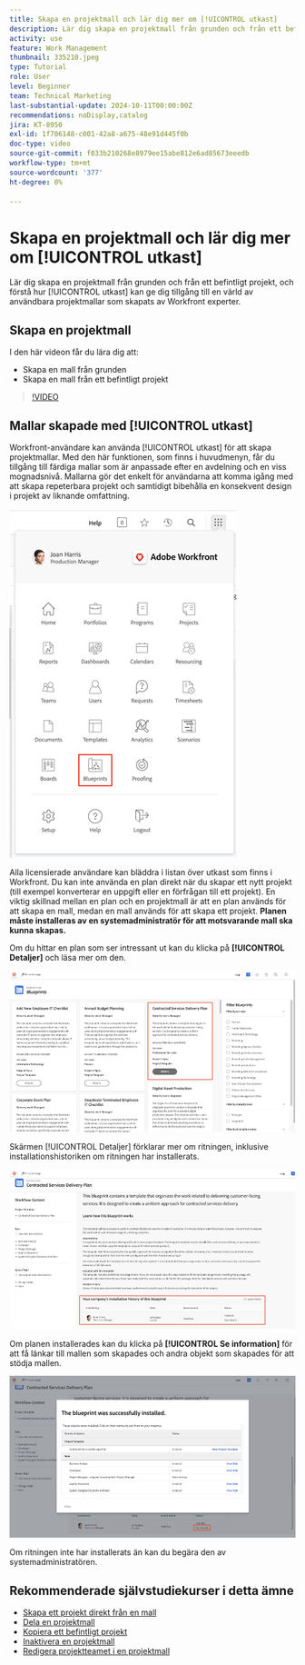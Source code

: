 ```yaml
---
title: Skapa en projektmall och lär dig mer om [!UICONTROL utkast]
description: Lär dig skapa en projektmall från grunden och från ett befintligt projekt, och förstå hur [!UICONTROL utkast] kan ge dig tillgång till en värld av användbara projektmallar som skapats av Workfront experter.
activity: use
feature: Work Management
thumbnail: 335210.jpeg
type: Tutorial
role: User
level: Beginner
team: Technical Marketing
last-substantial-update: 2024-10-11T00:00:00Z
recommendations: noDisplay,catalog
jira: KT-8950
exl-id: 1f706148-c001-42a8-a675-48e91d445f0b
doc-type: video
source-git-commit: f033b210268e8979ee15abe812e6ad85673eeedb
workflow-type: tm+mt
source-wordcount: '377'
ht-degree: 0%

---
```


# Skapa en projektmall och lär dig mer om [!UICONTROL utkast]

Lär dig skapa en projektmall från grunden och från ett befintligt projekt, och förstå hur [!UICONTROL utkast] kan ge dig tillgång till en värld av användbara projektmallar som skapats av Workfront experter.

## Skapa en projektmall

I den här videon får du lära dig att:

* Skapa en mall från grunden
* Skapa en mall från ett befintligt projekt

>[!VIDEO](https://video.tv.adobe.com/v/335210/?quality=12&learn=on)

## Mallar skapade med [!UICONTROL utkast]

Workfront-användare kan använda [!UICONTROL utkast] för att skapa projektmallar. Med den här funktionen, som finns i huvudmenyn, får du tillgång till färdiga mallar som är anpassade efter en avdelning och en viss mognadsnivå. Mallarna gör det enkelt för användarna att komma igång med att skapa repeterbara projekt och samtidigt bibehålla en konsekvent design i projekt av liknande omfattning.

![Utskrifter på huvudmenyn](assets/pt-blueprints-01.png)

Alla licensierade användare kan bläddra i listan över utkast som finns i Workfront. Du kan inte använda en plan direkt när du skapar ett nytt projekt (till exempel konverterar en uppgift eller en förfrågan till ett projekt). En viktig skillnad mellan en plan och en projektmall är att en plan används för att skapa en mall, medan en mall används för att skapa ett projekt. **Planen måste installeras av en systemadministratör för att motsvarande mall ska kunna skapas.**

Om du hittar en plan som ser intressant ut kan du klicka på **[!UICONTROL Detaljer]** och läsa mer om den.

![Lista över utkast](assets/pt-blueprints-02.png)

Skärmen [!UICONTROL Detaljer] förklarar mer om ritningen, inklusive installationshistoriken om ritningen har installerats.

![Information om användning av en plan](assets/pt-blueprints-03.png)

Om planen installerades kan du klicka på **[!UICONTROL Se information]** för att få länkar till mallen som skapades och andra objekt som skapades för att stödja mallen.

![Information om installation av en plan](assets/pt-blueprints-04.png)

Om ritningen inte har installerats än kan du begära den av systemadministratören.

## Rekommenderade självstudiekurser i detta ämne

* [Skapa ett projekt direkt från en mall](/help/manage-work/create-and-manage-project-templates/create-a-project-directly-from-a-template.md)
* [Dela en projektmall](/help/manage-work/create-and-manage-project-templates/share-a-project-template.md)
* [Kopiera ett befintligt projekt](/help/manage-work/manage-projects/copy-an-existing-project.md)
* [Inaktivera en projektmall](/help/manage-work/create-and-manage-project-templates/deactivate-a-project-template.md)
* [Redigera projektteamet i en projektmall](/help/manage-work/create-and-manage-project-templates/edit-the-project-team-in-a-project-template.md)
